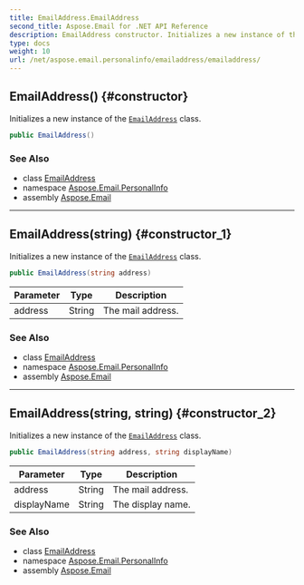 ```yaml
---
title: EmailAddress.EmailAddress
second_title: Aspose.Email for .NET API Reference
description: EmailAddress constructor. Initializes a new instance of the EmailAddress class
type: docs
weight: 10
url: /net/aspose.email.personalinfo/emailaddress/emailaddress/
---
```

## EmailAddress() {#constructor}

Initializes a new instance of the [`EmailAddress`](../) class.

```csharp
public EmailAddress()
```

### See Also

* class [EmailAddress](../)
* namespace [Aspose.Email.PersonalInfo](../../emailaddress/)
* assembly [Aspose.Email](../../../)

---

## EmailAddress(string) {#constructor_1}

Initializes a new instance of the [`EmailAddress`](../) class.

```csharp
public EmailAddress(string address)
```

| Parameter | Type | Description |
| --- | --- | --- |
| address | String | The mail address. |

### See Also

* class [EmailAddress](../)
* namespace [Aspose.Email.PersonalInfo](../../emailaddress/)
* assembly [Aspose.Email](../../../)

---

## EmailAddress(string, string) {#constructor_2}

Initializes a new instance of the [`EmailAddress`](../) class.

```csharp
public EmailAddress(string address, string displayName)
```

| Parameter | Type | Description |
| --- | --- | --- |
| address | String | The mail address. |
| displayName | String | The display name. |

### See Also

* class [EmailAddress](../)
* namespace [Aspose.Email.PersonalInfo](../../emailaddress/)
* assembly [Aspose.Email](../../../)


